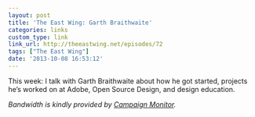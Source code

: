 ```yaml
---
layout: post
title: 'The East Wing: Garth Braithwaite'
categories: links
custom_type: link
link_url: http://theeastwing.net/episodes/72
tags: ["The East Wing"]
date: '2013-10-08 16:53:12'
---
```

This week: I talk with Garth Braithwaite about how he got started, projects he’s worked on at Adobe, Open Source Design, and design education.

*Bandwidth is kindly provided by [Campaign Monitor](http://www.campaignmonitor.com/).*
